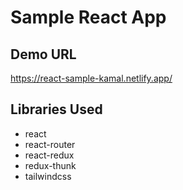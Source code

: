 # Sample React App

## Demo URL

https://react-sample-kamal.netlify.app/

## Libraries Used

- react
- react-router
- react-redux
- redux-thunk
- tailwindcss
